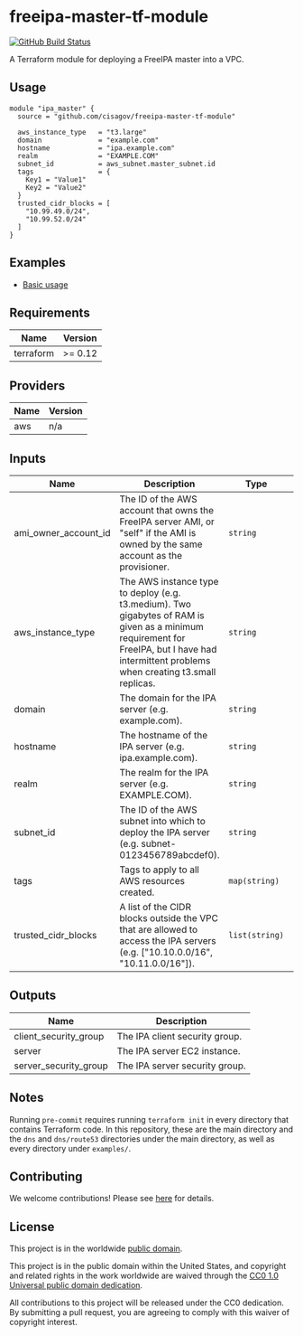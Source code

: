 # freeipa-master-tf-module #

[![GitHub Build Status](https://github.com/cisagov/freeipa-master-tf-module/workflows/build/badge.svg)](https://github.com/cisagov/freeipa-master-tf-module/actions)

A Terraform module for deploying a FreeIPA master into a VPC.

## Usage ##

```hcl
module "ipa_master" {
  source = "github.com/cisagov/freeipa-master-tf-module"

  aws_instance_type   = "t3.large"
  domain              = "example.com"
  hostname            = "ipa.example.com"
  realm               = "EXAMPLE.COM"
  subnet_id           = aws_subnet.master_subnet.id
  tags                = {
    Key1 = "Value1"
    Key2 = "Value2"
  }
  trusted_cidr_blocks = [
    "10.99.49.0/24",
    "10.99.52.0/24"
  ]
}
```

## Examples ##

* [Basic usage](https://github.com/cisagov/freeipa-master-tf-module/tree/develop/examples/basic_usage)

## Requirements ##

| Name | Version |
|------|---------|
| terraform | >= 0.12 |

## Providers ##

| Name | Version |
|------|---------|
| aws | n/a |

## Inputs ##

| Name | Description | Type | Default | Required |
|------|-------------|------|---------|:--------:|
| ami_owner_account_id | The ID of the AWS account that owns the FreeIPA server AMI, or "self" if the AMI is owned by the same account as the provisioner. | `string` | `self` | no |
| aws_instance_type | The AWS instance type to deploy (e.g. t3.medium).  Two gigabytes of RAM is given as a minimum requirement for FreeIPA, but I have had intermittent problems when creating t3.small replicas. | `string` | `t3.medium` | no |
| domain | The domain for the IPA server (e.g. example.com). | `string` | n/a | yes |
| hostname | The hostname of the IPA server (e.g. ipa.example.com). | `string` | n/a | yes |
| realm | The realm for the IPA server (e.g. EXAMPLE.COM). | `string` | n/a | yes |
| subnet_id | The ID of the AWS subnet into which to deploy the IPA server (e.g. subnet-0123456789abcdef0). | `string` | n/a | yes |
| tags | Tags to apply to all AWS resources created. | `map(string)` | `{}` | no |
| trusted_cidr_blocks | A list of the CIDR blocks outside the VPC that are allowed to access the IPA servers (e.g. ["10.10.0.0/16", "10.11.0.0/16"]). | `list(string)` | `[]` | no |

## Outputs ##

| Name | Description |
|------|-------------|
| client_security_group | The IPA client security group. |
| server | The IPA server EC2 instance. |
| server_security_group | The IPA server security group. |

## Notes ##

Running `pre-commit` requires running `terraform init` in every
directory that contains Terraform code. In this repository, these are
the main directory and the `dns` and `dns/route53` directories under
the main directory, as well as every directory under `examples/`.

## Contributing ##

We welcome contributions!  Please see [here](CONTRIBUTING.md) for
details.

## License ##

This project is in the worldwide [public domain](LICENSE).

This project is in the public domain within the United States, and
copyright and related rights in the work worldwide are waived through
the [CC0 1.0 Universal public domain
dedication](https://creativecommons.org/publicdomain/zero/1.0/).

All contributions to this project will be released under the CC0
dedication. By submitting a pull request, you are agreeing to comply
with this waiver of copyright interest.
